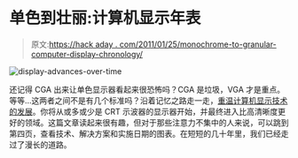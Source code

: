 # 单色到壮丽:计算机显示年表

> 原文:[https://hack aday . com/2011/01/25/monochrome-to-granular-computer-display-chronology/](https://hackaday.com/2011/01/25/monocrome-to-magnificent-computer-display-chronology/)

![](../Images/0ffa6e66f714901f883ead3877f30ba8.png "display-advances-over-time")

还记得 CGA 出来让单色显示器看起来很恐怖吗？CGA 是垃圾，VGA 才是重点。等等…这两者之间不是有几个标准吗？沿着记忆之路走一走，[重温计算机显示技术的发展](http://arstechnica.com/gadgets/news/2011/01/the-evolution-of-computer-displaysthe-evolution-of-computer-displays.ars/)。你将从或多或少是 CRT 示波器的显示器开始，并最终进入比高清晰度更好的领域。这篇文章读起来很有趣，但对于那些注意力不集中的人来说，可以跳到第四页，查看技术、解决方案和实施日期的图表。在短短的几十年里，我们已经走过了漫长的道路。
